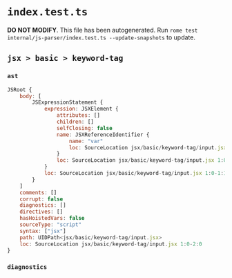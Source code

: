 # `index.test.ts`

**DO NOT MODIFY**. This file has been autogenerated. Run `rome test internal/js-parser/index.test.ts --update-snapshots` to update.

## `jsx > basic > keyword-tag`

### `ast`

```javascript
JSRoot {
	body: [
		JSExpressionStatement {
			expression: JSXElement {
				attributes: []
				children: []
				selfClosing: false
				name: JSXReferenceIdentifier {
					name: "var"
					loc: SourceLocation jsx/basic/keyword-tag/input.jsx 1:1-1:4
				}
				loc: SourceLocation jsx/basic/keyword-tag/input.jsx 1:0-1:11
			}
			loc: SourceLocation jsx/basic/keyword-tag/input.jsx 1:0-1:12
		}
	]
	comments: []
	corrupt: false
	diagnostics: []
	directives: []
	hasHoistedVars: false
	sourceType: "script"
	syntax: ["jsx"]
	path: UIDPath<jsx/basic/keyword-tag/input.jsx>
	loc: SourceLocation jsx/basic/keyword-tag/input.jsx 1:0-2:0
}
```

### `diagnostics`

```

```
